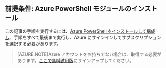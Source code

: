 ## 前提条件: Azure PowerShell モジュールのインストール
この記事の手順を実行するには、[Azure PowerShell をインストールして構成し](powershell-install-configure.md)、手順をすべて最後まで実行し、Azure にサインインしてサブスクリプションを選択する必要があります。

> [AZURE.NOTE]Azure アカウントをお持ちでない場合は、取得する必要があります。[ここで無料試用版](sign-up-organization.md)にサインアップしてください。

<!---HONumber=Oct15_HO3-->